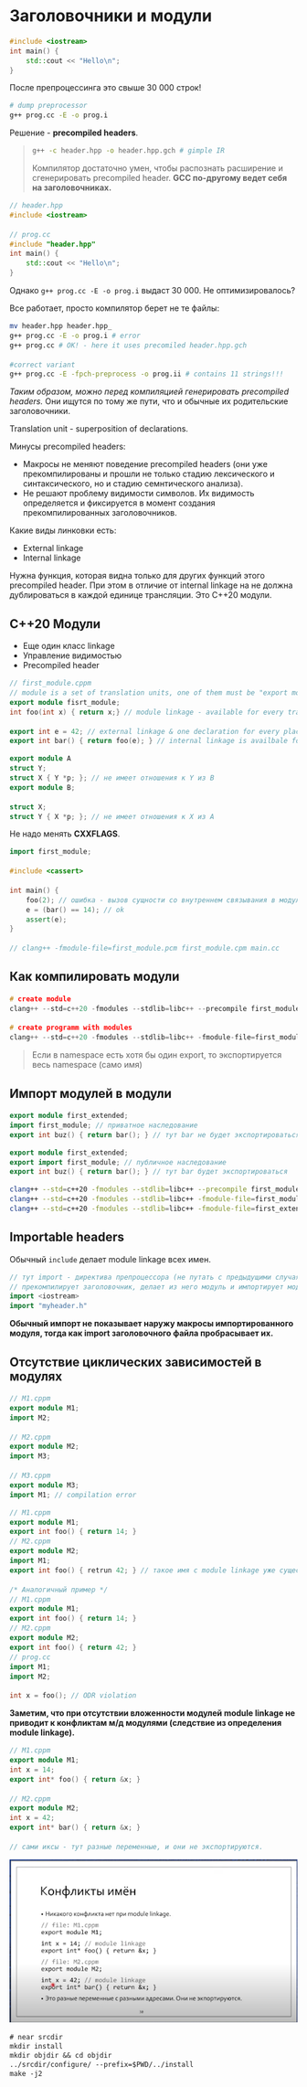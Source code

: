# Заголовочники и модули

```C++
#include <iostream>
int main() { 
    std::cout << "Hello\n";
}
```

После препроцессинга это свыше 30 000 строк!

```bash
# dump preprocessor
g++ prog.cc -E -o prog.i
```



Решение - **precompiled headers**.

> ```bash
> g++ -c header.hpp -o header.hpp.gch # gimple IR
> ```
>
> Компилятор достаточно умен, чтобы распознать расширение и сгенерировать precompiled header. **GCC по-другому ведет себя на заголовочниках.**

 

```C++
// header.hpp
#include <iostream>

// prog.cc
#include "header.hpp"
int main() {
    std::cout << "Hello\n";
}
```

Однако `g++ prog.cc -E -o prog.i` выдаст 30 000. Не оптимизировалось?

Все работает, просто компилятор берет не те файлы:

```bash
mv header.hpp header.hpp_
g++ prog.cc -E -o prog.i # error
g++ prog.cc # OK! - here it uses precomiled header.hpp.gch

#correct variant
g++ prog.cc -E -fpch-preprocess -o prog.ii # contains 11 strings!!!
```

*Таким образом, можно перед компиляцией генерировать precompiled headers.* Они ищутся по тому же пути, что и обычные их родительские заголовочники.

Translation unit - superposition of declarations.



Минусы precompiled headers:

* Макросы не меняют поведение precompiled headers (они уже прекомпилированы и прошли не только стадию лексического и синтаксического, но и стадию семнтического анализа).
* Не решают проблему видимости символов. Их видимость определяется и фиксируется в момент создания прекомпилированных заголовочников.

Какие виды линковки есть:

* External linkage
* Internal linkage

Нужна функция, которая видна только для других функций этого precompiled header. При этом в отличие от internal linkage на не должна дублироваться в каждой единице трансляции. Это C++20 модули.

## C++20 Модули

*  Еще один класс linkage
* Управление видимостью
* Precompiled header

```C++
// first_module.cppm
// module is a set of translation units, one of them must be "export module"
export module fisrt_module;
int foo(int x) { return x;} // module linkage - available for every translation unit of this module (& only). In TUs of OTHER module it will be new independent symbol. В отличие от внутреннего связывания модульное связывание не подразумевает распространения имени на каждую единицу трансляции.

export int e = 42; // external linkage & one declaration for every place where module was included
export int bar() { return foo(e); } // internal linkage is availbale for using inside module 
```

```C++
export module A
struct Y;
struct X { Y *p; }; // не имеет отношения к Y из B
export module B;

struct X;
struct Y { X *p; }; // не имеет отношения к X из А
```

Не надо менять **CXXFLAGS**.

```C++
import first_module;

#include <cassert>

int main() {
    foo(2); // ошибка - вызов сущности со внутреннем связывания в модуле вне модуля!
    e = (bar() == 14); // ok
    assert(e);
}

// clang++ -fmodule-file=first_module.pcm first_module.cpm main.cc
```



## Как компилировать модули

```C++
# create module
clang++ --std=c++20 -fmodules --stdlib=libc++ --precompile first_module.cppm -o first_module.cpm

# create programm with modules
clang++ --std=c++20 -fmodules --stdlib=libc++ -fmodule-file=first_module.cpm first_module.cppm --std=c++20
```

> Если в namespace есть хотя бы один export, то экспортируется весь namespace (само имя)

## Импорт модулей в модули

```C++
export module first_extended;
import first_module; // приватное наследование
export int buz() { return bar(); } // тут bar не будет экспортироваться, как было показано в предыдущих примерах. тут bar поступает в другой модуль из импортировнного модуля.

```

```C++
export module first_extended;
export import first_module; // публичное наследование
export int buz() { return bar(); } // тут bar будет экспортироваться

```

```bash
clang++ --std=c++20 -fmodules --stdlib=libc++ --precompile first_module.cppm -o first_module.pcm
clang++ --std=c++20 -fmodules --stdlib=libc++ -fmodule-file=first_module.pcm --precompile first_extended.cppm -o first_extended.pcm
clang++ --std=c++20 -fmodules --stdlib=libc++ -fmodule-file=first_extended.pcm first_extended.pcm first_module.pcm main.cc
```

## Importable headers

Обычный `include` делает module linkage всех имен.

```C++
// тут import - директива препроцессора (не путать с предыдущими случаями)
// прекомпилирует заголовочник, делает из него модуль и импортирует модуль в место #include
import <iostream>
import "myheader.h" 
```

**Обычный импорт не показывает наружу макросы импортированного модуля, тогда как import заголовочного файла пробрасывает их.**

## Отсутствие циклических зависимостей в модулях

```C++
// M1.cppm
export module M1;
import M2;

// M2.cppm
export module M2;
import M3;

// M3.cppm
export module M3;
import M1; // compilation error
```

 ```C++
 // M1.cppm
 export module M1;
 export int foo() { return 14; }
 // M2.cppm
 export module M2;
 import M1;
 export int foo() { retrun 42; } // такое имя с module linkage уже существует
 
 /* Аналогичный пример */
 // M1.cppm
 export module M1;
 export int foo() { return 14; }
 // M2.cppm
 export module M2;
 export int foo() { return 42; }
 // prog.cc
 import M1;
 import M2;
 
 int x = foo(); // ODR violation
 ```

**Заметим, что при отсутствии вложенности модулей module linkage не приводит к конфликтам м/д модулями (следствие из определения module linkage).**

```C++
// M1.cppm
export module M1;
int x = 14;
export int* foo() { return &x; }

// M2.cppm
export module M2;
int x = 42;
export int* bar() { return &x; }

// сами иксы - тут разные переменные, и они не экспортируются.
```

![image-20221214010940371](media/image-20221214010940371.png)

```
# near srcdir
mkdir install
mkdir objdir && cd objdir
../srcdir/configure/ --prefix=$PWD/../install
make -j2
```


